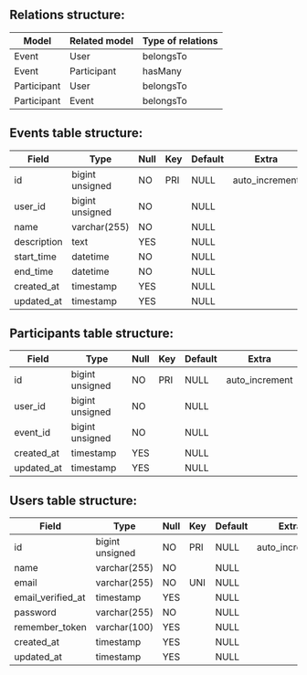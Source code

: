 ## Relations structure: 

| Model       | Related model    | Type of relations |
|-------------|------------------|-------------------|
| Event       | User             | belongsTo         |
| Event       | Participant      | hasMany           |
| Participant | User             | belongsTo         |
| Participant | Event            | belongsTo         |

## Events table structure:

| Field       | Type            | Null | Key  | Default | Extra           |
|-------------|-----------------|------|------|---------|-----------------|
| id          | bigint unsigned | NO   | PRI  | NULL    | auto_increment  |
| user_id     | bigint unsigned | NO   |      | NULL    |                 |
| name        | varchar(255)    | NO   |      | NULL    |                 |
| description | text            | YES  |      | NULL    |                 |
| start_time  | datetime        | NO   |      | NULL    |                 |
| end_time    | datetime        | NO   |      | NULL    |                 |
| created_at  | timestamp       | YES  |      | NULL    |                 |
| updated_at  | timestamp       | YES  |      | NULL    |                 |

## Participants table structure:

| Field      | Type            | Null | Key  | Default | Extra           |
|------------|-----------------|------|------|---------|-----------------|
| id         | bigint unsigned | NO   | PRI  | NULL    | auto_increment  |
| user_id    | bigint unsigned | NO   |      | NULL    |                 |
| event_id   | bigint unsigned | NO   |      | NULL    |                 |
| created_at | timestamp       | YES  |      | NULL    |                 |
| updated_at | timestamp       | YES  |      | NULL    |                 |

## Users table structure:

| Field               | Type            | Null | Key  | Default | Extra           |
|---------------------|-----------------|------|------|---------|-----------------|
| id                  | bigint unsigned | NO   | PRI  | NULL    | auto_increment  |
| name                | varchar(255)    | NO   |      | NULL    |                 |
| email               | varchar(255)    | NO   | UNI  | NULL    |                 |
| email_verified_at   | timestamp       | YES  |      | NULL    |                 |
| password            | varchar(255)    | NO   |      | NULL    |                 |
| remember_token      | varchar(100)    | YES  |      | NULL    |                 |
| created_at          | timestamp       | YES  |      | NULL    |                 |
| updated_at          | timestamp       | YES  |      | NULL    |                 |